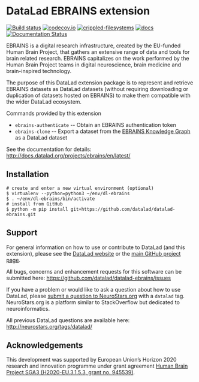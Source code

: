 # DataLad EBRAINS extension

[![Build status](https://ci.appveyor.com/api/projects/status/vld82efr44i6b6s3/branch/main?svg=true)](https://ci.appveyor.com/project/mih/datalad-ebrains/branch/main) [![codecov.io](https://codecov.io/github/datalad/datalad-ebrains/coverage.svg?branch=main)](https://codecov.io/github/datalad/datalad-ebrains?branch=main) [![crippled-filesystems](https://github.com/datalad/datalad-ebrains/workflows/crippled-filesystems/badge.svg)](https://github.com/datalad/datalad-ebrains/actions?query=workflow%3Acrippled-filesystems) [![docs](https://github.com/datalad/datalad-ebrains/workflows/docs/badge.svg)](https://github.com/datalad/datalad-ebrains/actions?query=workflow%3Adocs) [![Documentation Status](https://readthedocs.org/projects/datalad-ebrains/badge/?version=latest)](http://docs.datalad.org/projects/ebrains/en/latest/?badge=latest)

EBRAINS is a digital research infrastructure, created by the EU-funded Human
Brain Project, that gathers an extensive range of data and tools for brain
related research. EBRAINS capitalizes on the work performed by the Human
Brain Project teams in digital neuroscience, brain medicine and brain-inspired
technology.

The purpose of this DataLad extension package is to represent and retrieve
EBRAINS datasets as DataLad datasets (without requiring downloading or
duplication of datasets hosted on EBRAINS) to make them compatible with
the wider DataLad ecosystem.

Commands provided by this extension

- `ebrains-authenticate` -- Obtain an EBRAINS authentication token
- `ebrains-clone` -- Export a dataset from the [EBRAINS Knowledge
  Graph](https://kg.ebrains.eu) as a DataLad dataset

See the documentation for details:
 http://docs.datalad.org/projects/ebrains/en/latest/

## Installation

```
# create and enter a new virtual environment (optional)
$ virtualenv --python=python3 ~/env/dl-ebrains
$ . ~/env/dl-ebrains/bin/activate
# install from GitHub
$ python -m pip install git+https://github.com/datalad/datalad-ebrains.git
```

## Support

For general information on how to use or contribute to DataLad (and this
extension), please see the [DataLad website](http://datalad.org) or the
[main GitHub project page](http://datalad.org).

All bugs, concerns and enhancement requests for this software can be submitted here:
https://github.com/datalad/datalad-ebrains/issues

If you have a problem or would like to ask a question about how to use DataLad,
please [submit a question to
NeuroStars.org](https://neurostars.org/tags/datalad) with a ``datalad`` tag.
NeuroStars.org is a platform similar to StackOverflow but dedicated to
neuroinformatics.

All previous DataLad questions are available here:
http://neurostars.org/tags/datalad/


## Acknowledgements

This development was supported by European Union’s Horizon 2020 research and
innovation programme under grant agreement [Human Brain Project SGA3
(H2020-EU.3.1.5.3, grant no.
945539)](https://cordis.europa.eu/project/id/945539).
